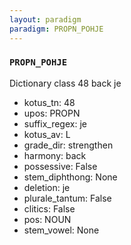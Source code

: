 ```yaml
---
layout: paradigm
paradigm: PROPN_POHJE
---
```

### ` PROPN_POHJE `

Dictionary class 48 back je
* kotus_tn: 48
* upos: PROPN
* suffix_regex: je
* kotus_av: L
* grade_dir: strengthen
* harmony: back
* possessive: False
* stem_diphthong: None
* deletion: je
* plurale_tantum: False
* clitics: False
* pos: NOUN
* stem_vowel: None
